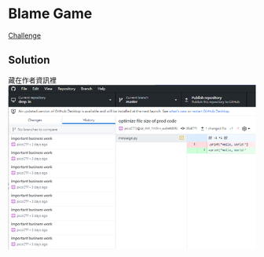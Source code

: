 
# Blame Game
[Challenge](https://play.picoctf.org/practice/challenge/405)  

## Solution
藏在作者資訊裡
![](/picoCTF%202024/img/2024_2.png)